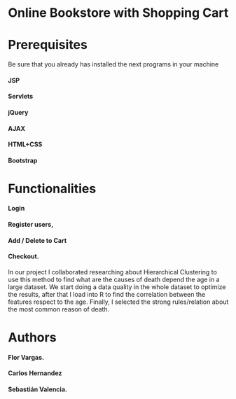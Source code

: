 # Online Bookstore with Shopping Cart

# Prerequisites
Be sure that you already has installed the next programs in your machine
#### JSP
#### Servlets
#### jQuery
#### AJAX
#### HTML+CSS
#### Bootstrap


# Functionalities

#### Login
#### Register users, 
#### Add / Delete to Cart
#### Checkout.

In our project I collaborated researching about Hierarchical Clustering to use this method to find what are the causes of death depend the age in a large dataset. We start doing a data quality in the whole dataset to optimize the results, after that I load into R to find the correlation between the features respect to the age. Finally, I selected the strong rules/relation about the most common reason of death.


# Authors
#### Flor Vargas.
#### Carlos Hernandez
#### Sebastián Valencia.
